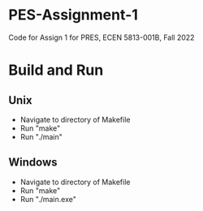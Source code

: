 # PES-Assignment-1
 Code for Assign 1 for PRES, ECEN 5813-001B, Fall 2022

# Build and Run

## Unix
- Navigate to directory of Makefile
- Run "make"
- Run "./main"

## Windows
- Navigate to directory of Makefile
- Run "make"
- Run "./main.exe"